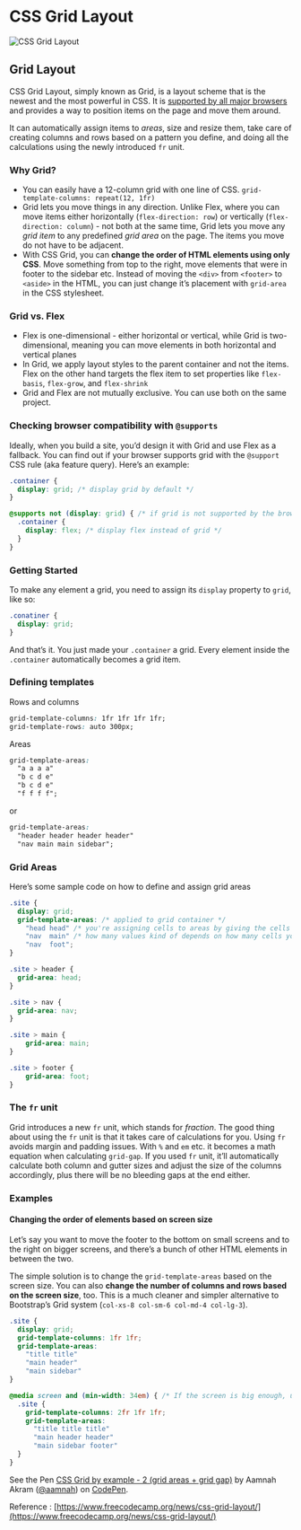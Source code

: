 # CSS Grid Layout

![CSS Grid Layout](https://images.unsplash.com/photo-1487603527224-a650979f288e?ixlib=rb-1.2.1&q=80&fm=jpg&crop=entropy&cs=tinysrgb&w=2000&fit=max&ixid=eyJhcHBfaWQiOjExNzczfQ)

## **Grid Layout**

CSS Grid Layout, simply known as Grid, is a layout scheme that is the newest and the most powerful in CSS. It is  [supported by all major browsers](https://caniuse.com/#feat=css-grid)  and provides a way to position items on the page and move them around.

It can automatically assign items to  _areas_, size and resize them, take care of creating columns and rows based on a pattern you define, and doing all the calculations using the newly introduced  `fr`  unit.

### **Why Grid?**

-   You can easily have a 12-column grid with one line of CSS.  `grid-template-columns: repeat(12, 1fr)`
-   Grid lets you move things in any direction. Unlike Flex, where you can move items either horizontally (`flex-direction: row`) or vertically (`flex-direction: column`) - not both at the same time, Grid lets you move any  _grid item_  to any predefined  _grid area_  on the page. The items you move do not have to be adjacent.
-   With CSS Grid, you can  ****change the order of HTML elements using only CSS****. Move something from top to the right, move elements that were in footer to the sidebar etc. Instead of moving the  `<div>`  from  `<footer>`  to  `<aside>`  in the HTML, you can just change it’s placement with  `grid-area`  in the CSS stylesheet.

### **Grid vs. Flex**

-   Flex is one-dimensional - either horizontal or vertical, while Grid is two-dimensional, meaning you can move elements in both horizontal and vertical planes
-   In Grid, we apply layout styles to the parent container and not the items. Flex on the other hand targets the flex item to set properties like  `flex-basis`,  `flex-grow`, and  `flex-shrink`
-   Grid and Flex are not mutually exclusive. You can use both on the same project.

### **Checking browser compatibility with  `@supports`**

Ideally, when you build a site, you’d design it with Grid and use Flex as a fallback. You can find out if your browser supports grid with the  `@support`  CSS rule (aka feature query). Here’s an example:

```css
.container {
  display: grid; /* display grid by default */
}

@supports not (display: grid) { /* if grid is not supported by the browser */
  .container {
    display: flex; /* display flex instead of grid */
  }
}
```

### **Getting Started**

To make any element a grid, you need to assign its  `display`  property to  `grid`, like so:

```css
.conatiner {
  display: grid;
}
```

And that’s it. You just made your  `.container`  a grid. Every element inside the  `.container`  automatically becomes a grid item.

### **Defining templates**

Rows and columns

```css
grid-template-columns: 1fr 1fr 1fr 1fr;
grid-template-rows: auto 300px;
```

Areas

```css
grid-template-areas: 
  "a a a a"
  "b c d e"
  "b c d e"
  "f f f f";
```

or

```css
grid-template-areas:
  "header header header header"
  "nav main main sidebar";
```

### **Grid Areas**

Here’s some sample code on how to define and assign grid areas

```css
.site {
  display: grid;
  grid-template-areas: /* applied to grid container */
    "head head" /* you're assigning cells to areas by giving the cells an area name */
    "nav  main" /* how many values kind of depends on how many cells you have in the grid */
    "nav  foot";
}

.site > header {
  grid-area: head;
}

.site > nav {
  grid-area: nav;
}

.site > main {
    grid-area: main;
}

.site > footer {
    grid-area: foot;
}
```

### **The  `fr`  unit**

Grid introduces a new  `fr`  unit, which stands for  _fraction_. The good thing about using the  `fr`  unit is that it takes care of calculations for you. Using  `fr`  avoids margin and padding issues. With  `%`  and  `em`  etc. it becomes a math equation when calculating  `grid-gap`. If you used  `fr`  unit, it’ll automatically calculate both column and gutter sizes and adjust the size of the columns accordingly, plus there will be no bleeding gaps at the end either.

### **Examples**

#### **Changing the order of elements based on screen size**

Let’s say you want to move the footer to the bottom on small screens and to the right on bigger screens, and there’s a bunch of other HTML elements in between the two.

The simple solution is to change the  `grid-template-areas`  based on the screen size. You can also  ****change the number of columns and rows based on the screen size****, too. This is a much cleaner and simpler alternative to Bootstrap’s Grid system (`col-xs-8 col-sm-6 col-md-4 col-lg-3`).

```css
.site {
  display: grid;
  grid-template-columns: 1fr 1fr;
  grid-template-areas:
    "title title"
    "main header"
    "main sidebar"
}

@media screen and (min-width: 34em) { /* If the screen is big enough, use a different template for grid areas */
  .site {
    grid-template-columns: 2fr 1fr 1fr;
    grid-template-areas:
      "title title title"
      "main header header"
      "main sidebar footer"
  }
}
```

See the Pen  [CSS Grid by example - 2 (grid areas + grid gap)](https://codepen.io/aamnah/pen/RLVVoE/)  by Aamnah Akram ([@aamnah](https://codepen.io/aamnah)) on  [CodePen](https://codepen.io/).

Reference : [https://www.freecodecamp.org/news/css-grid-layout/](https://www.freecodecamp.org/news/css-grid-layout/)
<!--stackedit_data:
eyJoaXN0b3J5IjpbODQyNDAzNzAyXX0=
-->